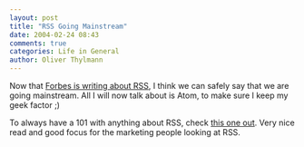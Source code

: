 ```yaml
---
layout: post
title: "RSS Going Mainstream"
date: 2004-02-24 08:43
comments: true
categories: Life in General
author: Oliver Thylmann
---
```



Now that [Forbes is writing about RSS](http://www.forbes.com/technology/2004/02/23/cx_ah_0223tentech.html), I think we can safely say that we are going mainstream. All I will now talk about is Atom, to make sure I keep my geek factor ;)

To always have a 101 with anything about RSS, check [this one out](http://www.marketingsherpa.com/print.cfm?contentid=2606#). Very nice read and good focus for the marketing people looking at RSS.


